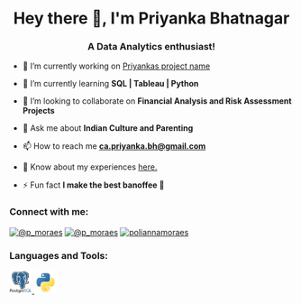 <h1 align="center">Hey there 👋, I'm Priyanka Bhatnagar</h1>
<h3 align="center">A Data Analytics enthusiast!</h3>

- 🔭 I’m currently working on [Priyankas project name](https://public.tableau.com/app/profile/polianna.cristina.moraes/viz/The_Australian_Women_Covid_Work_Polianna_Moraes/TheAustralianWomenLabourForce)

- 🌱 I’m currently learning **SQL | Tableau | Python**

- 👯 I’m looking to collaborate on **Financial Analysis and Risk Assessment Projects**

- 💬 Ask me about **Indian Culture and Parenting**

- 📫 How to reach me **ca.priyanka.bh@gmail.com**

- 📄 Know about my experiences <a href="https://ca-priyanka.github.io/portfolio/PriyankaBhatnagarSep2023V2.pdf" target="blank">here.</a>

- ⚡ Fun fact **I make the best banoffee 🥧**

<h3 align="left">Connect with me:</h3>
<p align="left">
<a href="https://codepen.io/@p_moraes" target="blank"><img align="center" src="https://raw.githubusercontent.com/rahuldkjain/github-profile-readme-generator/master/src/images/icons/Social/codepen.svg" alt="@p_moraes" height="30" width="40" /></a>
<a href="https://twitter.com/@p_moraes" target="blank"><img align="center" src="https://raw.githubusercontent.com/rahuldkjain/github-profile-readme-generator/master/src/images/icons/Social/twitter.svg" alt="@p_moraes" height="30" width="40" /></a>
<a href="https://www.linkedin.com/in/priyanka-bhatnagar-87575235" target="blank"><img align="center" src="https://raw.githubusercontent.com/rahuldkjain/github-profile-readme-generator/master/src/images/icons/Social/linked-in-alt.svg" alt="poliannamoraes" height="30" width="40" /></a>
</p>

<h3 align="left">Languages and Tools:</h3>
<p align="left"> <a href="https://www.postgresql.org" target="_blank" rel="noreferrer"> <img src="https://raw.githubusercontent.com/devicons/devicon/master/icons/postgresql/postgresql-original-wordmark.svg" 
                                                                                          alt="postgresql" width="40" height="40"/> </a> <a href="https://www.python.org" target="_blank" rel="noreferrer">
                                                                                            <img src="https://raw.githubusercontent.com/devicons/devicon/master/icons/python/python-original.svg" alt="python" width="40" height="40"/> </a> </p>
